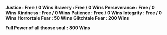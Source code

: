 **Justice : Free / 0 Wins**
**Bravery : Free / 0 Wins** 
**Perseverance : Free / 0 Wins**
**Kindness : Free / 0 Wins**
**Patience : Free / 0 Wins**
**Integrity : Free / 0 Wins**
**Horrortale Fear : 50 Wins**
**Glitchtale Fear : 200 Wins**




**Full Power of all thoose soul : 800 Wins**
